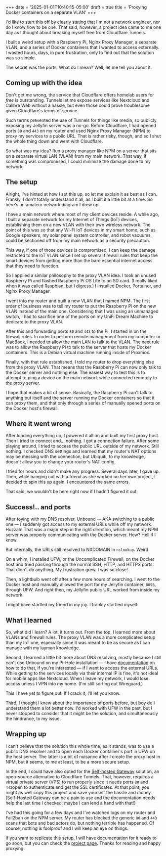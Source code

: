 +++
date = '2025-01-01T10:40:15-05:00'
draft = true
title = 'Proxying Docker containers on a separate VLAN'
+++

I'd like to start this off by clearly stating that I'm not a network engineer, nor do I know how to be one. That said, however, a project idea came to me one day as I thought about breaking myself free from Cloudflare Tunnels. 

I built a weird setup with a Raspberry Pi, Nginx Proxy Manager, a separate VLAN, and a series of Docker containers that I wanted to access externally. I wasted hours, days, in pure frustration, only to find out that the solution was so simple.

The secret was the ports. What do I mean? Well, let me tell you about it.

## Coming up with the idea

Don't get me wrong, the service that Cloudflare offers homelab users for *free* is outstanding. Tunnels let me expose services like Nextcloud and Calibre Web without a hassle, but even those could prove troublesome given Cloudflare's terms of service. 

Such terms prevented the use of Tunnels for things like media, so publicly exposing my Jellyfin server was a no-go. Before Cloudflare, I had opened ports `80` and `443` on my router and used Nginx Proxy Manager (NPM) to proxy my services to a public URL. That is rather risky, though, and so I shut the whole thing down and went with Cloudflare.

So what was my idea? Run a proxy manager like NPM on a server that sits on a separate virtual LAN (VLAN) from my main network. That way, if something was compromised, I could minimize the damage done to my network.

## The setup

Alright, I've hinted at how I set this up, so let me explain it as best as I can. Frankly, I don't totally understand it all, as I built it a little bit at a time. So here's an amateur network diagram I drew up.

I have a main network where most of my client devices reside. A while ago, I built a separate network for my Internet of Things (IoT) devices, establishing them on a new VLAN with their own wireless network. The point of this was so that any Wi-Fi IoT devices in my smart home, such as Google speakers, my solar panel system controller, and robot vacuums, could be sectioned off from my main network as a security precaution.

This way, if one of those devices is compromised, I can keep the damage restricted to the IoT VLAN since I set up several firewall rules that keep the smart devices from getting more than the bare essential internet access that they need to function.

So I applied a similar philosophy to the proxy VLAN idea. I took an unused Raspberry Pi and flashed Raspberry Pi OS Lite to an SD card. (I really liked when it was called Raspbian, but I digress.) I installed Docker, Portainer, and Nginx Proxy Manager. 

I went into my router and built a new VLAN that I named NPM. The first order of business was to tell my router to put the Raspberry Pi on the new VLAN instead of the main one. Considering that I was using an unmanaged switch, I had to sacrifice one of the ports on my UniFi Dream Machine to dedicate to the proxy VLAN.

After this and forwarding ports `80` and `443` to the Pi, I started in on the firewall rules. In order to perform remote management from my computer or MacBook, I needed to allow the main LAN to talk to the VLAN. The next rule was to allow the Raspberry Pi to talk to the server that hosts my Docker containers. This is a Debian virtual machine running inside of Proxmox.

Finally, with that rule established, I told my router to drop everything else from the proxy VLAN. That means that the Raspberry Pi can now only talk to the Docker server and nothing else. The easiest way to test this is to attempt to ping a device on the main network while connected remotely to the proxy server.

I hope that makes a bit of sense. Basically, the Raspberry Pi can't talk to anything but itself and the server running my Docker containers so that it can proxy them, and that only through a series of manually opened ports on the Docker host's firewall.

## Where it went wrong

After loading everything up, I powered it all on and built my first proxy host. Then I tried to connect and... nothing. I got a connection failure. After some playing around, I tried to access the public URL outside of my network. Still nothing. I checked DNS settings and learned that my router's NAT options may be messing with the connection, but Ubiquiti, to my knowledge, doesn't allow you to change your router's NAT config.

I tried for hours and didn't make any progress. Several days later, I gave up. Then, while hanging out with a friend as she worked on her own project, I decided to spin this up again. I encountered the same errors. 

That said, we wouldn't be here right now if I hadn't figured it out.

## Success!.. and ports

After toying with my DNS resolver, Unbound — AKA switching to a public one — I suddenly got access to my external URLs while off my network. Huzzah! That was a major step in the right direction, which meant my NPM server was properly communicating with the Docker server. How? Hell if I know.

But internally, the URLs still resolved to NXDOMAIN in `nslookup`. Weird. 

On a whim, I installed UFW, or the Uncomplicated Firewall, on the Docker host and tried passing through the normal SSH, HTTP, and HTTPS ports. That didn't do anything. My frustration grew. I was so close!

Then, a lightbulb went off after a few more hours of searching. I went to the Docker host and manually allowed the port for my Jellyfin container, `8096`, through UFW. And right then, my Jellyfin public URL worked from inside my network.

I might have startled my friend in my joy. I frankly startled myself.

## What I learned

So, what did I learn? A lot, it turns out. From the top, I learned more about VLANs and firewall rules. The proxy VLAN was a more complicated setup than my IoT one, especially since it was meant to be as secure as I can manage with my layman knowledge.

Second, I learned a little bit more about DNS resolving, mostly because I still can't use Unbound on my Pi-Hole installation — I have [documentation](https://docs.jccpalmer.com/en/software/pi-hole) on how to do that, if you're interested — if I want to access the external URLs. While getting to the services locally via their internal IP is fine, it's not ideal for mobile apps like Nextcloud. When I leave my network, I would lose access unless I VPN into my home. (I'm still sorting out Wireguard.)

This I have yet to figure out. If I crack it, I'll let you know.

Third, I thought I knew about the importance of ports before, but boy do I understand them a lot better now. I'd worked with UFW in the past, but I never stopped to consider that it might be the solution, and simultaneously the hindrance, to my issue.

## Wrapping up

I can't believe that the solution this whole time, as it stands, was to use a public DNS resolver and to open each Docker container's port in UFW on the host server. The latter is a bit of nuisance after I create the proxy host in NPM, but it seems, to me at least, to be a more secure setup.

In the end, I could have also opted for the [Self-hosted Gateway](https://github.com/fractalnetworksco/selfhosted-gateway) solution, an open-source alternative to Cloudflare Tunnels. That, however, requires a virtual private server (VPS) to run properly since it needs ports `80` and `443`open to authenticate and get the SSL certificates. At that point, you might as well copy this project and save yourself the hassle and money. (Self-Hosted Gateway can be a pain to use and the documentation needs help the last time I checked; maybe I can lend a hand with that!)

I've had this going for a few days and I've watched logs on my router and Fail2ban on the NPM server. My router has blocked the generic `80` and `443` scans that bots and bad actors do, but nothing terrible has happened. Of course, nothing is foolproof and I will keep an eye on things. 

If you want to replicate this setup, I will have documentation for it ready to go soon, but you can check the [project page](/projects/nginx-proxy-manager-on-separate-vlan). Thanks for reading and happy proxying.